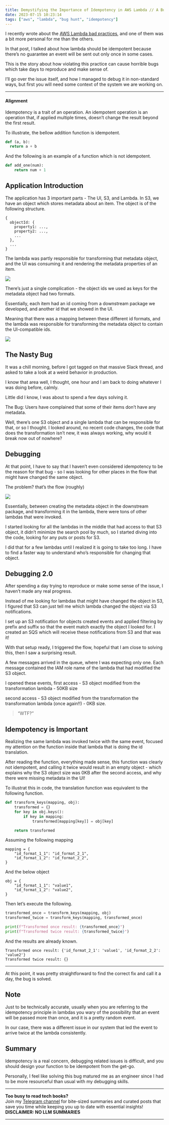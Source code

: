 ```yaml
---
title: Demystifying the Importance of Idempotency in AWS Lambda // A Bug Hunt Tale
date: 2023-07-15 10:23:14
tags: ["aws", "lambda", "bug hunt", "idempotency"]
---
```


I recently wrote about the [AWS Lambda bad practices](https://www.16elt.com/2023/07/12/aws-lambda-pitfalls/), and one of them was a bit more personal for me than the others.

In that post, I talked about how lambda should be idempotent because there’s no guarantee an event will be sent out only once in some cases.

This is the story about how violating this practice can cause horrible bugs which take days to reproduce and make sense of.

I’ll go over the issue itself, and how I managed to debug it in non-standard ways, but first you will need some context of the system we are working on.

---

#### Alignment
Idempotency is a trait of an operation.
An idempotent operation is an operation that, if applied multiple times, doesn’t change the result beyond the first result.

To illustrate, the bellow addition function is idempotent.

```python
def (a, b):
  return a + b
```

And the following is an example of a function which is not idempotent.

```python
def add_one(num):
    return num + 1
```

## Application Introduction

The application has 3 important parts - The UI, S3, and Lambda.
In S3, we have an object which stores metadata about an item.
The object is of the following structure.

```
{
  objectId: {
    property1: ...,
    property2: ...,
    ...
  },
  ...
}
```

The lambda was partly responsible for transforming that metadata object, and the UI was consuming it and rendering the metadata properties of an item.

![](../idempotency-aws-lambda/idempotency-lambda-flow.webp)

There’s just a single complication - the object ids we used as keys for the metadata object had two formats.

Essentially, each item had an id coming from a downstream package we developed, and another id that we showed in the UI.

Meaning that there was a mapping between these different id formats, and the lambda was responsible for transforming the metadata object to contain the UI-compatible ids.

![](../idempotency-aws-lambda/idempotency-lambda-transformation.webp)

## The Nasty Bug

It was a chill morning, before I got tagged on that massive Slack thread, and asked to take a look at a weird behavior in production.

I know that area well, I thought, one hour and I am back to doing whatever I was doing before, calmly.

Little did I know, I was about to spend a few days solving it.

The Bug: Users have complained that some of their items don’t have any metadata.

Well, there’s one S3 object and a single lambda that can be responsible for that, or so I thought.
I looked around, no recent code changes, the code that does the transformation isn’t new, it was always working, why would it break now out of nowhere?

## Debugging

At that point, I have to say that I haven’t even considered idempotency to be the reason for that bug - so I was looking for other places in the flow that might have changed the same object.

The problem? that’s the flow (roughly)

![](../idempotency-aws-lambda/idempotency-lambda-debugging-flow.webp)

Essentially, between creating the metadata object in the downstream package, and transforming it in the lambda, there were tons of other lambdas that were invoked.

I started looking for all the lambdas in the middle that had access to that S3 object, it didn’t minimize the search pool by much, so I started diving into the code, looking for any puts or posts for S3.

I did that for a few lambdas until I realized it is going to take too long. I have to find a faster way to understand who’s responsible for changing that object.

## Debugging 2.0

After spending a day trying to reproduce or make some sense of the issue, I haven’t made any real progress.

Instead of me looking for lambdas that might have changed the object in S3, I figured that S3 can just tell me which lambda changed the object via S3 notifications.

I set up an S3 notification for objects created events and applied filtering by prefix and suffix so that the event match exactly the object I looked for.
I created an SQS which will receive these notifications from S3 and that was it!

With that setup ready, I triggered the flow, hopeful that I am close to solving this, then I saw a surprising result.

A few messages arrived in the queue, where I was expecting only one. Each message contained the IAM role name of the lambda that had modified the S3 object.

I opened these events, first access - S3 object modified from the transformation lambda - 50KB size

second access - S3 object modified from the transformation the transformation lambda (once again!!) - 0KB size.

> “WTF?”

## Idempotency is Important

Realizing the same lambda was invoked twice with the same event, focused my attention on the function inside that lambda that is doing the id translation.

After reading the function, everything made sense, this function was clearly not idempotent, and calling it twice would result in an empty object - which explains why the S3 object size was 0KB after the second access, and why there were missing metadata in the UI!

To illustrat this in code, the translation function was equivalent to the following function.

```python
def transform_keys(mapping, obj):
    transformed = {}
    for key in obj.keys():
        if key in mapping:
            transformed[mapping[key]] = obj[key]

    return transformed
```

Assuming the following mapping

```
mapping = {
    "id_format_1_1": "id_format_2_1",
    "id_format_1_2": "id_format_2_2",
}
```

And the below object

```
obj = {
    "id_format_1_1": "value1",
    "id_format_1_2": "value2",
}
```

Then let’s execute the following.

```python
transformed_once = transform_keys(mapping, obj)
transformed_twice = transform_keys(mapping, transformed_once)

print(f"Transformed once result: {transformed_once}")
print(f"Transformed twice result: {transformed_twice}")
```

And the results are already known.

```
Transformed once result: {'id_format_2_1': 'value1', 'id_format_2_2': 'value2'}
Transformed twice result: {}
```

---

At this point, it was pretty straightforward to find the correct fix and call it a day, the bug is solved.

## Note

Just to be technically accurate, usually when you are referring to the idempotency principle in lambdas you wary of the possibility that an event will be passed more than once, and it is a pretty random event.

In our case, there was a different issue in our system that led the event to arrive twice at the lambda consistently.

## Summary

Idempotency is a real concern, debugging related issues is difficult, and you should design your function to be idempotent from the get-go.

Personally, I feel like solving this bug matured me as an engineer since I had to be more resourceful than usual with my debugging skills.



<!-- PROMO BLOCK -->
---

**Too busy to read tech books?**  
Join my [Telegram channel](https://t.me/booksbytes) for bite-sized summaries and curated posts that save you time while keeping you up to date with essential insights!  
**DISCLAIMER: NO LLM SUMMARIES**

---
<!-- END PROMO BLOCK -->


